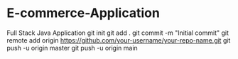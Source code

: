 # E-commerce-Application
Full Stack Java Application
git init
git add .
git commit -m "Initial commit"
git remote add origin https://github.com/your-username/your-repo-name.git
git push -u origin master
git push -u origin main
